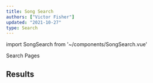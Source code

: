 ```yaml
---
title: Song Search
authors: ["Victor Fisher"]
updated: "2021-10-27"
type: Search
---
```


import SongSearch from '~/components/SongSearch.vue'

<g-link to="/search">Search Pages</g-link>

## Results

<SongSearch />
